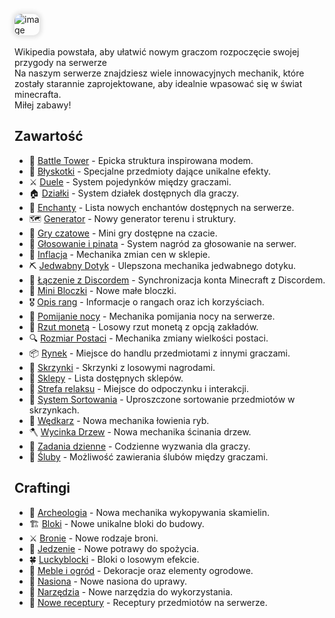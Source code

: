 <style>
img:not(.medium-zoom-image--opened):not(.navbar-link-icon) {
    max-width: 8%;
    margin: 0 8px 4px 0;
    box-shadow: 0 0 6px 4px rgba(0, 0, 0, .1);
    border-radius: 10px;
}
</style>

![image](/pages/images/home/logo.webp)

Wikipedia powstała, aby ułatwić nowym graczom rozpoczęcie swojej przygody na serwerze<br> Na naszym serwerze znajdziesz wiele innowacyjnych mechanik, które zostały starannie zaprojektowane, aby idealnie wpasować się w świat minecrafta. <br>Miłej zabawy!

## **Zawartość**

- 🏰 [Battle Tower](/battletower) - Epicka struktura inspirowana modem.
- 💎 [Błyskotki](/cosmetics) - Specjalne przedmioty dające unikalne efekty.
- ⚔️ [Duele](/duels) - System pojedynków między graczami.
- 🏠 [Działki](/plot) - System działek dostępnych dla graczy.
- 📜 [Enchanty](/enchants) - Lista nowych enchantów dostępnych na serwerze.
- 🗺️ [Generator](/generator) - Nowy generator terenu i struktury.
- 🎲 [Gry czatowe](/chatgames) - Mini gry dostępne na czacie.
- 🎁 [Głosowanie i pinata](/vote) - System nagród za głosowanie na serwer.
- 💸 [Inflacja](/inflation) - Mechanika zmian cen w sklepie.
- ⛏️ [Jedwabny Dotyk](/silktouch) - Ulepszona mechanika jedwabnego dotyku.
- 🔗 [Łączenie z Discordem](/discord) - Synchronizacja konta Minecraft z Discordem.
- 🗿 [Mini Bloczki](/miniblocks) - Nowe małe bloczki.
- 🎖️ [Opis rang](/ranks) - Informacje o rangach oraz ich korzyściach.
- 🌙 [Pomijanie nocy](/skipnight) - Mechanika pomijania nocy na serwerze.
- 🎲 [Rzut monetą](/coinflip) - Losowy rzut monetą z opcją zakładów.
- 🔍 [Rozmiar Postaci](/playersize) - Mechanika zmiany wielkości postaci.
- 📦 [Rynek](/market) - Miejsce do handlu przedmiotami z innymi graczami.
- 🎁 [Skrzynki](/crates) - Skrzynki z losowymi nagrodami.
- 🏪 [Sklepy](/shops) - Lista dostępnych sklepów.
- 🌴 [Strefa relaksu](/relaxzone) - Miejsce do odpoczynku i interakcji.
- 🤖 [System Sortowania](/sortingsystem) - Uproszczone sortowanie przedmiotów w skrzynkach.
- 🎣 [Wędkarz](/fishing) - Nowa mechanika łowienia ryb.
- 🪓 [Wycinka Drzew](/treecut) - Nowa mechanika ścinania drzew.
- 🎯 [Zadania dzienne](/dailytasks) - Codzienne wyzwania dla graczy.
- 💍 [Śluby](/marriage) - Możliwość zawierania ślubów między graczami.

## **Craftingi**

- 🏺 [Archeologia](/archaeology) - Nowa mechanika wykopywania skamielin.
- 🏗️ [Bloki](/blocks) - Nowe unikalne bloki do budowy.
- ⚔️ [Bronie](/weapons) - Nowe rodzaje broni.
- 🍖 [Jedzenie](/food) - Nowe potrawy do spożycia.
- 🍀 [Luckyblocki](/luckyblocks) - Bloki o losowym efekcie.
- 🏡 [Meble i ogród](/furniture) - Dekoracje oraz elementy ogrodowe.
- 🌱 [Nasiona](/seeds) - Nowe nasiona do uprawy.
- 🔨 [Narzędzia](/tools) - Nowe narzędzia do wykorzystania.
- 🧱 [Nowe receptury](/newrecipes) - Receptury przedmiotów na serwerze.

<!-- - 🏜️ [Biomy](/biomes) - Lista wszystkich biomów dostępnych na serwerze.
- 🏰 [Battle Tower](/battletower) - Epicka struktura inspirowana modem.
- 🧭 [Lokalizacja i Czas](/location) - Nowe mechaniki dotyczące lokalizacji i czasu.
- 🏺 [Przedmioty](/items) - Lista wszystkich zmian dotyczących przedmiotów.
- 🗿 [Mini Bloczki](/miniblocks) - Nowe małe bloczki.
- 🔍 [Rozmiar Postaci](/playersize) - Mechanika zmiany wielkości postaci.
- 📜 [Enchanty](/enchants) - Lista nowych enchantów dostępnych na serwerze.
- ⛏️ [Jedwabny Dotyk](/silktouch) - Ulepszona mechanika jedwabnego dotyku.
- 🪓 [Wycinka Drzew](/treecut) - Nowa mechanika ścinania drzew.
- 🕰️ [Odłamki Czasu](/timeshard) - Waluta otrzymywana za czas spędzony na serwerze.
- 💸 [Inflacja](/inflation) - Mechanika zmian cen w sklepie.
- 🤖 [System Sortowania](/sortingsystem) - Uproszczone sortowanie przedmiotów w skrzynkach.
- 🐟 [Łowienie Ryb](/fishing) - Nowa mechanika łowienia ryb
- 🏠 [Działki](/plot) - Działki na serwerze -->